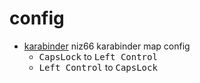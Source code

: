 # config

- [karabinder](/keyboard/karabinder.json) niz66 karabinder map config
  - <kbd>CapsLock</kbd> to <kbd>Left Control</kbd>
  - <kbd>Left Control</kbd> to <kbd>CapsLock</kbd>